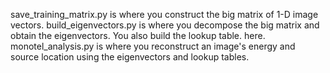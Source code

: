 save_training_matrix.py is where you construct the big matrix of 1-D image vectors.
build_eigenvectors.py is where you decompose the big matrix and obtain the eigenvectors. You also build the lookup table. here.
monotel_analysis.py is where you reconstruct an image's energy and source location using the eigenvectors and lookup tables.
